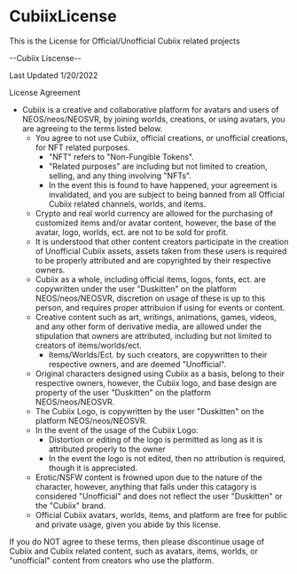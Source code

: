 # CubiixLicense
This is the License for Official/Unofficial Cubiix related projects

--Cubiix Liscense--

Last Updated 1/20/2022

License Agreement

- Cubiix is a creative and collaborative platform for avatars and users of NEOS/neos/NEOSVR, by joining worlds, creations, or using avatars, you are agreeing to the terms listed below.
	- You agree to not use Cubiix, official creations, or unofficial creations, for NFT related purposes.
		- "NFT" refers to "Non-Fungible Tokens".
		- "Related purposes" are including but not limited to creation, selling, and any thing involving "NFTs".
		- In the event this is found to have happened, your agreement is invalidated, and you are subject to being banned from all Official Cubiix related channels, worlds, and items.
	- Crypto and real world currency are allowed for the purchasing of customized items and/or avatar content, however, the base of the avatar, logo, worlds, ect. are not to be sold for profit.
	- It is understood that other content creators participate in the creation of Unofficial Cubiix assets, assets taken from these users is required to be properly attributed and are copyrighted by their respective owners.
	- Cubiix as a whole, including official items, logos, fonts, ect. are copywritten under the user "Duskitten" on the platform NEOS/neos/NEOSVR, discretion on usage of these is up to this person, and requires proper attribuion if using for events or content.
	- Creative content such as art, writings, animations, games, videos, and any other form of derivative media, are allowed under the stipulation that owners are attributed, including but not limited to creators of items/worlds/ect. 
		- Items/Worlds/Ect. by such creators, are copywritten to their respective owners, and are deemed "Unofficial".
	- Original characters designed using Cubiix as a basis, belong to their respective owners, however, the Cubiix logo, and base design are property of the user "Duskitten" on the platform NEOS/neos/NEOSVR.
	- The Cubiix Logo, is copywritten by the user "Duskitten" on the platform NEOS/neos/NEOSVR.
	- In the event of the usage of the Cubiix Logo:
		- Distortion or editing of the logo is permitted as long as it is attributed properly to the owner
		- In the event the logo is not edited, then no attribution is required, though it is appreciated.
	- Erotic/NSFW content is frowned upon due to the nature of the character, however, anything that falls under this catagory is considered "Unofficial" and does not reflect the user "Duskitten" or the "Cubiix" brand.
	- Official Cubiix avatars, worlds, items, and platform are free for public and private usage, given you abide by this license.

If you do NOT agree to these terms, then please discontinue usage of Cubiix and Cubiix related content, such as avatars, items, worlds, or "unofficial" content from creators who use the platform.
